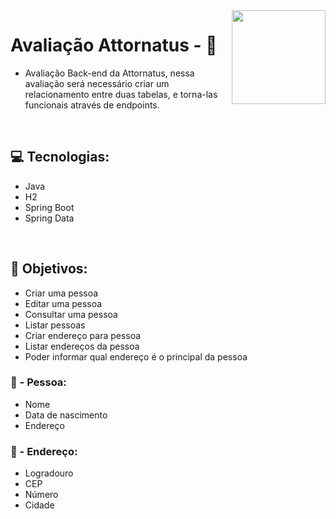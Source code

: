 <img height="150em" align="right" src="https://media.licdn.com/dms/image/C4E0BAQHjAdEZqe2NNg/company-logo_200_200/0/1579804295904?e=1682553600&v=beta&t=IBzWNEHhw8MiscQq0a0aXF21wDmLcU_4DNdeS7pe-a4"/>

# Avaliação Attornatus - 📃

* Avaliação Back-end da Attornatus, nessa avaliação será necessário criar um relacionamento entre duas tabelas, e torna-las funcionais através de endpoints.
<br>

<h2> 💻 Tecnologias: </h2>

* Java
* H2
* Spring Boot
* Spring Data

<br>
<h2> 🎯 Objetivos: </h2>

* Criar uma pessoa
* Editar uma pessoa
* Consultar uma pessoa
* Listar pessoas
* Criar endereço para pessoa
* Listar endereços da pessoa
* Poder informar qual endereço é o principal da pessoa

<h3> 🧑 - Pessoa: </h3>

* Nome
* Data de nascimento
* Endereço

<h3> 📍 - Endereço: </h3>

* Logradouro
* CEP
* Número
* Cidade
